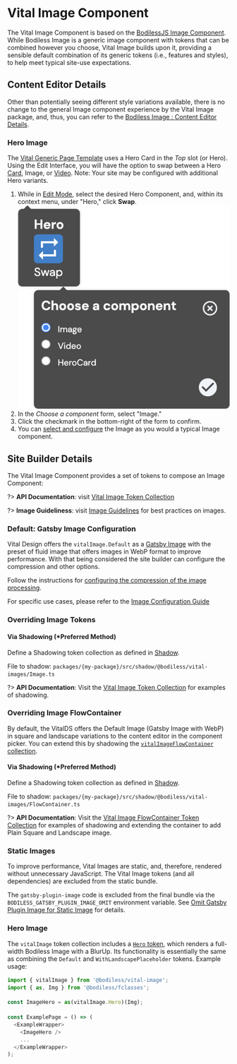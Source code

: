 # Vital Image Component

The Vital Image Component is based on the
[BodilessJS Image Component](/Components/Image/). While Bodiless Image is a
generic image component with tokens that can be combined however you choose,
Vital Image builds upon it, providing a sensible default combination of its
generic tokens (i.e., features and styles), to help meet typical site-use
expectations.

## Content Editor Details

Other than potentially seeing different style variations available, there is no
change to the general Image component experience by the Vital Image package,
and, thus, you can refer to the
[Bodiless Image : Content Editor Details](/Components/Image/#content-editor-details).

### Hero Image

The [Vital Generic Page Template](../VitalTemplates/Generic) uses a Hero Card in
the _Top_ slot (or Hero). Using the Edit Interface, you will have the option to
swap between a Hero [Card](../VitalCard/#hero-card), Image, or
[Video](../VitalYouTube/#hero-video). Note: Your site may be configured with
additional Hero variants.

01. While in [Edit Mode](/ContenteditorUserGuide/#edit-mode), select the desired
    Hero Component, and, within its context menu, under "Hero," click **Swap**.  
    ![Hero Swap Image](./assets/HeroSwapImage.jpg ':size=292')
01. In the _Choose a component_ form, select "Image."
01. Click the checkmark in the bottom-right of the form to confirm.
01. You can
    [select and configure](/Components/Image/#select-and-configure-an-image) the
    Image as you would a typical Image component.

## Site Builder Details

The Vital Image Component provides a set of tokens to compose an Image Component:

?> **API Documentation**: visit
[Vital Image Token Collection](../../../Development/API/@bodiless/vital-image/interfaces/VitalImage)

?> **Image Guideliness**: visit
[Image Guidelines](../../../Design/ImageGuidelines?id=imagery-guidelines) for
best practices on images.

### Default: Gatsby Image Configuration

Vital Design offers the `vitalImage.Default` as a
[Gatsby Image](https://www.gatsbyjs.com/docs/how-to/images-and-media/using-gatsby-plugin-image)
with the preset of fluid image that offers images in WebP format to improve
performance. With that being considered the site builder can configure the
compression and other options.

Follow the instructions for
[configuring the compression of the image processing](Components/Image/ImageConfigurations?id=override-image-processing-arguments).

For specific use cases, please refer to the [Image Configuration Guide](./ImageConfigurations)

### Overriding Image Tokens

#### Via Shadowing (*Preferred Method)

Define a Shadowing token collection as defined in [Shadow](../VitalElements/Shadow).

File to shadow: `packages/{my-package}/src/shadow/@bodiless/vital-images/Image.ts`

?> **API Documentation**: Visit the
[Vital Image Token Collection](../../../Development/API/@bodiless/vital-image/interfaces/VitalImage)
for examples of shadowing.

### Overriding Image FlowContainer

By default, the VitalDS offers the Default Image (Gatsby Image with WebP) in
square and landscape variations to the content editor in the component picker.
You can extend this by shadowing the
[`vitalImageFlowContainer` collection](../../../Development/API/@bodiless/vital-image/interfaces/VitalImageFlowContainer).
#### Via Shadowing (*Preferred Method)

Define a Shadowing token collection as defined in [Shadow](../VitalElements/Shadow).

File to shadow: `packages/{my-package}/src/shadow/@bodiless/vital-images/FlowContainer.ts`

?> **API Documentation**: Visit the
[Vital Image FlowContainer Token Collection](../../../Development/API/@bodiless/vital-image/interfaces/VitalImageFlowContainer?id=withimagevariations)
for examples of shadowing and extending the container to add Plain Square and
Landscape image.

### Static Images

To improve performance, Vital Images are static, and, therefore, rendered without unnecessary
JavaScript. The Vital Image tokens (and all dependencies) are excluded from the static bundle.

The `gatsby-plugin-image` code is excluded from the final bundle via the
`BODILESS_GATSBY_PLUGIN_IMAGE_OMIT` environment variable. See [Omit Gatsby Plugin Image for Static
Image](/Design/GatsbyTheme#omit-gatsby-plugin-image-for-static-image) for details.

### Hero Image

The `vitalImage` token collection includes a
[`Hero` token](../../../Development/API/@bodiless/vital-image/interfaces/VitalImage?id=hero),
which renders a full-width Bodiless Image with a BlurUp. Its functionality is
essentially the same as combining the `Default` and `WithLandscapePlaceholder`
tokens. Example usage:

```js
import { vitalImage } from '@bodiless/vital-image';
import { as, Img } from '@bodiless/fclasses';

const ImageHero = as(vitalImage.Hero)(Img);

const ExamplePage = () => (
  <ExampleWrapper>
    <ImageHero />
    ...
  </ExampleWrapper>
);
```
